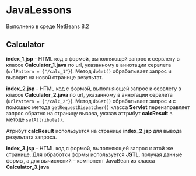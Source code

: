 # JavaLessons
Выполнено в среде NetBeans 8.2
## Calculator
**index_1.jsp** - HTML код с формой, выполняющей запрос к сервлету в классе **Calculator_1.java** по url, указанному в аннотации сервлета (```urlPattern = {"/calc_1"}```). Метод ```doGet()``` обрабатывает запрос и выводит на новой странице результат.

**index_2.jsp** - HTML код с формой, выполняющей запрос к сервлету в классе **Calculator_2.java** по url, указанному в аннотации сервлета (```urlPattern = {"/calc_2"}```). Метод ```doGet()``` обрабатывает запрос и c помощью метода ```getRequestDispatcher()``` класса **Servlet** перенаправляет запрос обратно на страницу вызова, указав аттрибут **calcResult** в методе ```setAttribute()```.

Атрибут **calcResult** используется на странице **index_2.jsp** для вывода результата запроса.

**index_3.jsp** - HTML код с формой, выполняющей запрос к этой же странице. Для обработки формы используется **JSTL**, получая данные формы, а для вычислений – компонент JavaBean из класса **Calculator_3.java**
